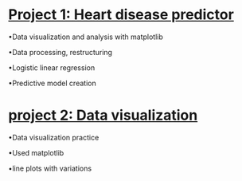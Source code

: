 # [Project 1: Heart disease predictor](https://github.com/DolrajRijal/Dolraj_Rijal/blob/main/Heart_disease_predictor.ipynb)
 
•Data visualization and analysis with matplotlib
 
•Data processing, restructuring
 
•Logistic linear regression 
 
•Predictive model creation

# [project 2: Data visualization](https://github.com/DolrajRijal/helloworld/blob/main/Data_visualization2.ipynb)

•Data visualization practice

•Used matplotlib

•line plots with variations
